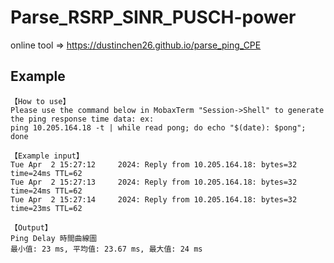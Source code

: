 # Parse_RSRP_SINR_PUSCH-power

online tool => https://dustinchen26.github.io/parse_ping_CPE

## Example
```
【How to use】
Please use the command below in MobaxTerm "Session->Shell" to generate the ping response time data: ex:
ping 10.205.164.18 -t | while read pong; do echo "$(date): $pong"; done

【Example input】
Tue Apr  2 15:27:12     2024: Reply from 10.205.164.18: bytes=32 time=24ms TTL=62
Tue Apr  2 15:27:13     2024: Reply from 10.205.164.18: bytes=32 time=24ms TTL=62
Tue Apr  2 15:27:14     2024: Reply from 10.205.164.18: bytes=32 time=23ms TTL=62

【Output】
Ping Delay 時間曲線圖
最小值: 23 ms, 平均值: 23.67 ms, 最大值: 24 ms

```
